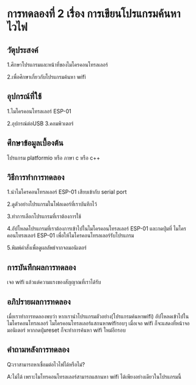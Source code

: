 # การทดลองที่ 2 เรื่อง การเขียนโปรแกรมค้นหาไวไฟ

## วัตุประสงค์ 
1.ศึกษาโปรแกรมและหน้าที่ของไมโครคอนโทรลเลอร์ 

2.เพื่อศึกษาเกี่ยวกับโปรแกรมค้นหา wifi  

## อุปกรณ์ที่ใช้ 
1.ไมโครคอนโทรลเลอร์ ESP-01 

2.อุปกรณ์ต่อUSB 3.คอมพิวเตอร์ 

## ศึกษาข้อมูลเบื้องต้น 
โปรแกรม platformio หรือ ภาษา c หรือ c++ 

## วิธีการทำการทดลอง 
1.นำไมโครคอนโทรลเลอร์ ESP-01 เสียบเข้ากับ serial port
 
2.ดูตัวอย่างโปรแกรมในโฟลเดอร์ที่เราบันทึกไว้ 

3.ทำการเลือกโปรแกรมที่เราต้องการใช้ 

4.อัปโหลดโปรแกรมที่เราต้องการเข้าไปในไมโครคอนโทรลเลอร์ ESP-01 และกดปุ่มที่ ไมโครคอนโทรลเลอร์ ESP-01 เพื่อให้ไมโครคอนโทรลเลอร์รับโปรแกรม 

5.พิมพ์คำสั่งเพื่อดูผลลัพธ์จากจอมอนิเตอร์

## การบันทึกผลการทดลอง 
เจอ wifi แล้วแต่ความแรงของสัญญาณที่เราได้รับ

## อภิปรายผลการทดลอง 
เมื่อเราทำการทดลองพบว่า หากเรานำโปรแกรมตัวอย่าง(โปรแกรมค้นหาwifi) อัปโหลดเข้าไปในไมโครคอนโทรลเลอร์ ไมโครคอนโทรลเลอร์แสกนหาwifiรอบๆ เมื่อเจอ wifi ก็จะแสดงที่หน้าจอมอนิเตอร์ หากกดปุ่มreset ก็จะทำการค้นหา wifi ใหม่อีกรอบ

## คำถามหลังการทดลอง 
Q:เราสามารถหาเชื่อมต่อไวไฟได้หรือไม่?

A:ไม่ได้ เพราะไมโทรคอนโทรลเลอร์สามารถแสกนหา wifi ได้เพียงอย่างเดียวในโปรแกรมนี้
